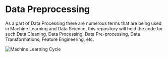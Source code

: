 # Data Preprocessing

As a part of Data Processing there are numerous terms that are being used in Machine Learning and Data Science, this repository will hold the code for such Data Cleaning, Data Processing, Data Pre-processing, Data Transformations, Feature Engineering, etc.

![Machine Learning Cycle](https://user-images.githubusercontent.com/54405639/76531382-231c7f00-649b-11ea-9a10-e3ea9433990a.png)
